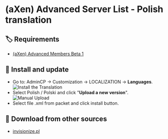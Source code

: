 # (aXen) Advanced Server List - Polish translation

## 🏷️ Requirements

- [(aXen) Advanced Members Beta 1](https://invisioncommunity.com/files/file/9892-axen-advanced-members/)

## 🧰 Install and update

- Go to: AdminCP -> Customization -> LOCALIZATION -> **Languages**.  
  ![Install the Translation](https://files.axendev.net/github/lang/acpLang.png)
- Select Polish / Polski and click "**Upload a new version**".  
  ![Manual Upload](https://files.axendev.net/github/lang/uploadNewVersion.png)
- Select file .xml from packet and click install button.

## 🔌 Download from other sources

- [invisionize.pl](https://forum.invisionize.pl/files/file/832-axen-advanced-members-polish-translation/)
